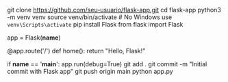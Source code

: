 git clone https://github.com/seu-usuario/flask-app.git
cd flask-app
python3 -m venv venv
source venv/bin/activate  # No Windows use `venv\Scripts\activate`
pip install Flask
from flask import Flask

app = Flask(__name__)

@app.route('/')
def home():
    return "Hello, Flask!"

if __name__ == '__main__':
    app.run(debug=True)
git add .
git commit -m "Initial commit with Flask app"
git push origin main
python app.py

